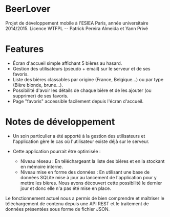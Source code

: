 BeerLover
==========

Projet de développement mobile à l'ESIEA Paris, année universitaire 2014/2015.
Licence WTFPL -- Patrick Pereira Almeida et Yann Privé


# Features

* Écran d'accueil simple affichant 5 bières au hasard.
* Gestion des utilisateurs (pseudo + email) sur le serveur et de ses favoris.
* Liste des bières classables par origine (France, Belgique...) ou par type (Bière blonde, brune...).
* Possibilité d'avoir les détails de chaque bière et de les ajouter (ou supprimer) de ses favoris.
* Page "favoris" accessible facilement depuis l'écran d'accueil.


# Notes de développement

* Un soin particulier a été apporté à la gestion des utilisateurs et l'application gère le cas où l'utilisateur existe déjà sur le serveur.

* Cette application pourrait être optimisée :
	* Niveau réseau : En téléchargeant la liste des bières et en la stockant en mémoire interne.
	* Niveau mise en forme des données : En utilisant une base de données SQLite mise à jour au lancement de l'application pour y mettre les bières. Nous avons découvert cette possibilité le dernier jour et donc elle n'a pas été mise en place.

Le fonctionnement actuel nous a permis de bien comprendre et maîtriser le téléchargement de contenu depuis une API REST et le traitement de données présentées sous forme de fichier JSON.
